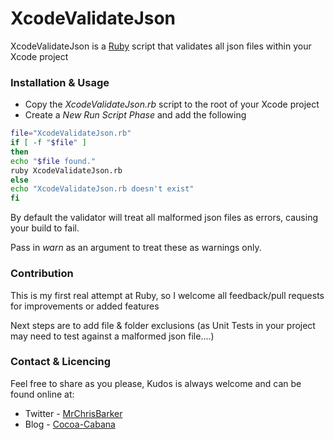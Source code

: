 # XcodeValidateJson
XcodeValidateJson is a [Ruby](https://www.ruby-lang.org/en/) script that validates all json files within your Xcode project

### Installation & Usage
* Copy the *XcodeValidateJson.rb* script to the root of your Xcode project
* Create a *New Run Script Phase* and add the following

```bash
file="XcodeValidateJson.rb"
if [ -f "$file" ]
then
echo "$file found."
ruby XcodeValidateJson.rb
else
echo "XcodeValidateJson.rb doesn't exist"
fi
```

By default the validator will treat all malformed json files as errors, causing your build to fail.

Pass in *warn* as an argument to treat these as warnings only.

### Contribution
This is my first real attempt at Ruby, so I welcome all feedback/pull requests for improvements or added features

Next steps are to add file & folder exclusions (as Unit Tests in your project may need to test against a malformed json file....)

### Contact & Licencing  
Feel free to share as you please, Kudos is always welcome and can be found online at:

* Twitter - [MrChrisBarker](http://twitter.com/mrchrisbarker)
* Blog - [Cocoa-Cabana](http://cocoa-cabana.net)


